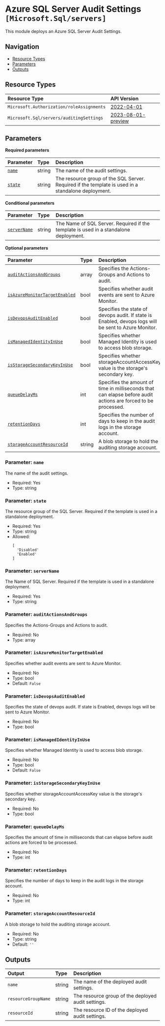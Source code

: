 # Azure SQL Server Audit Settings `[Microsoft.Sql/servers]`

This module deploys an Azure SQL Server Audit Settings.

## Navigation

- [Resource Types](#Resource-Types)
- [Parameters](#Parameters)
- [Outputs](#Outputs)

## Resource Types

| Resource Type | API Version |
| :-- | :-- |
| `Microsoft.Authorization/roleAssignments` | [2022-04-01](https://learn.microsoft.com/en-us/azure/templates/Microsoft.Authorization/2022-04-01/roleAssignments) |
| `Microsoft.Sql/servers/auditingSettings` | [2023-08-01-preview](https://learn.microsoft.com/en-us/azure/templates/Microsoft.Sql/servers/auditingSettings) |

## Parameters

**Required parameters**

| Parameter | Type | Description |
| :-- | :-- | :-- |
| [`name`](#parameter-name) | string | The name of the audit settings. |
| [`state`](#parameter-state) | string | The resource group of the SQL Server. Required if the template is used in a standalone deployment. |

**Conditional parameters**

| Parameter | Type | Description |
| :-- | :-- | :-- |
| [`serverName`](#parameter-servername) | string | The Name of SQL Server. Required if the template is used in a standalone deployment. |

**Optional parameters**

| Parameter | Type | Description |
| :-- | :-- | :-- |
| [`auditActionsAndGroups`](#parameter-auditactionsandgroups) | array | Specifies the Actions-Groups and Actions to audit. |
| [`isAzureMonitorTargetEnabled`](#parameter-isazuremonitortargetenabled) | bool | Specifies whether audit events are sent to Azure Monitor. |
| [`isDevopsAuditEnabled`](#parameter-isdevopsauditenabled) | bool | Specifies the state of devops audit. If state is Enabled, devops logs will be sent to Azure Monitor. |
| [`isManagedIdentityInUse`](#parameter-ismanagedidentityinuse) | bool | Specifies whether Managed Identity is used to access blob storage. |
| [`isStorageSecondaryKeyInUse`](#parameter-isstoragesecondarykeyinuse) | bool | Specifies whether storageAccountAccessKey value is the storage's secondary key. |
| [`queueDelayMs`](#parameter-queuedelayms) | int | Specifies the amount of time in milliseconds that can elapse before audit actions are forced to be processed. |
| [`retentionDays`](#parameter-retentiondays) | int | Specifies the number of days to keep in the audit logs in the storage account. |
| [`storageAccountResourceId`](#parameter-storageaccountresourceid) | string | A blob storage to hold the auditing storage account. |

### Parameter: `name`

The name of the audit settings.

- Required: Yes
- Type: string

### Parameter: `state`

The resource group of the SQL Server. Required if the template is used in a standalone deployment.

- Required: Yes
- Type: string
- Allowed:
  ```Bicep
  [
    'Disabled'
    'Enabled'
  ]
  ```

### Parameter: `serverName`

The Name of SQL Server. Required if the template is used in a standalone deployment.

- Required: Yes
- Type: string

### Parameter: `auditActionsAndGroups`

Specifies the Actions-Groups and Actions to audit.

- Required: No
- Type: array

### Parameter: `isAzureMonitorTargetEnabled`

Specifies whether audit events are sent to Azure Monitor.

- Required: No
- Type: bool
- Default: `False`

### Parameter: `isDevopsAuditEnabled`

Specifies the state of devops audit. If state is Enabled, devops logs will be sent to Azure Monitor.

- Required: No
- Type: bool

### Parameter: `isManagedIdentityInUse`

Specifies whether Managed Identity is used to access blob storage.

- Required: No
- Type: bool
- Default: `False`

### Parameter: `isStorageSecondaryKeyInUse`

Specifies whether storageAccountAccessKey value is the storage's secondary key.

- Required: No
- Type: bool

### Parameter: `queueDelayMs`

Specifies the amount of time in milliseconds that can elapse before audit actions are forced to be processed.

- Required: No
- Type: int

### Parameter: `retentionDays`

Specifies the number of days to keep in the audit logs in the storage account.

- Required: No
- Type: int

### Parameter: `storageAccountResourceId`

A blob storage to hold the auditing storage account.

- Required: No
- Type: string
- Default: `''`

## Outputs

| Output | Type | Description |
| :-- | :-- | :-- |
| `name` | string | The name of the deployed audit settings. |
| `resourceGroupName` | string | The resource group of the deployed audit settings. |
| `resourceId` | string | The resource ID of the deployed audit settings. |
